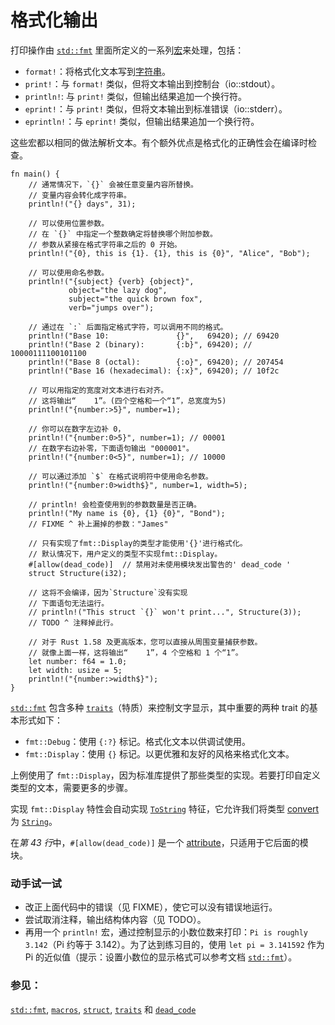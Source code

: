 # 格式化输出

打印操作由 [`std::fmt`][fmt] 里面所定义的一系列[宏][macros]来处理，包括：

- `format!`：将格式化文本写到[字符串][string]。
- `print!`：与 `format!` 类似，但将文本输出到控制台（io::stdout）。
- `println!`: 与 `print!` 类似，但输出结果追加一个换行符。
- `eprint!`：与 `print!` 类似，但将文本输出到标准错误（io::stderr）。
- `eprintln!`：与 `eprint!` 类似，但输出结果追加一个换行符。

这些宏都以相同的做法解析文本。有个额外优点是格式化的正确性会在编译时检查。

```rust,editable,ignore,mdbook-runnable
fn main() {
    // 通常情况下，`{}` 会被任意变量内容所替换。
    // 变量内容会转化成字符串。
    println!("{} days", 31);

    // 可以使用位置参数。
    // 在 `{}` 中指定一个整数确定将替换哪个附加参数。
    // 参数从紧接在格式字符串之后的 0 开始。
    println!("{0}, this is {1}. {1}, this is {0}", "Alice", "Bob");

    // 可以使用命名参数。
    println!("{subject} {verb} {object}",
             object="the lazy dog",
             subject="the quick brown fox",
             verb="jumps over");

    // 通过在 `:` 后面指定格式字符，可以调用不同的格式。
    println!("Base 10:               {}",   69420); // 69420
    println!("Base 2 (binary):       {:b}", 69420); // 10000111100101100
    println!("Base 8 (octal):        {:o}", 69420); // 207454
    println!("Base 16 (hexadecimal): {:x}", 69420); // 10f2c

    // 可以用指定的宽度对文本进行右对齐。
    // 这将输出“    1”。(四个空格和一个“1”，总宽度为5)
    println!("{number:>5}", number=1);

    // 你可以在数字左边补 0，
    println!("{number:0>5}", number=1); // 00001
    // 在数字右边补零，下面语句输出 "000001"。
    println!("{number:0<5}", number=1); // 10000

    // 可以通过添加 `$` 在格式说明符中使用命名参数。
    println!("{number:0>width$}", number=1, width=5);

    // println! 会检查使用到的参数数量是否正确。
    println!("My name is {0}, {1} {0}", "Bond");
    // FIXME ^ 补上漏掉的参数："James"

    // 只有实现了fmt::Display的类型才能使用'{}'进行格式化。
    // 默认情况下，用户定义的类型不实现fmt::Display。
    #[allow(dead_code)]  // 禁用对未使用模块发出警告的' dead_code '
    struct Structure(i32);

    // 这将不会编译，因为`Structure`没有实现
    // 下面语句无法运行。
    // println!("This struct `{}` won't print...", Structure(3));
    // TODO ^ 注释掉此行。

    // 对于 Rust 1.58 及更高版本，您可以直接从周围变量捕获参数。
    // 就像上面一样，这将输出“    1”，4 个空格和 1 个“1”。
    let number: f64 = 1.0;
    let width: usize = 5;
    println!("{number:>width$}");
}
```

[`std::fmt`][fmt] 包含多种 [`traits`][traits]（特质）来控制文字显示，其中重要的两种 trait 的基本形式如下：

- `fmt::Debug`：使用 `{:?}` 标记。格式化文本以供调试使用。
- `fmt::Display`：使用 `{}` 标记。以更优雅和友好的风格来格式化文本。

上例使用了 `fmt::Display`，因为标准库提供了那些类型的实现。若要打印自定义类型的文本，需要更多的步骤。

实现 `fmt::Display` 特性会自动实现 [`ToString`] 特征，它允许我们将类型 [convert] 为 [`String`][string]。

在*第 43 行*中，`#[allow(dead_code)]` 是一个 [attribute]，只适用于它后面的模块。

### 动手试一试

- 改正上面代码中的错误（见 FIXME），使它可以没有错误地运行。
- 尝试取消注释，输出结构体内容（见 TODO）。
- 再用一个 `println!` 宏，通过控制显示的小数位数来打印：`Pi is roughly 3.142`（Pi 约等于 3.142）。为了达到练习目的，使用 `let pi = 3.141592` 作为 Pi 的近似值（提示：设置小数位的显示格式可以参考文档 [`std::fmt`][fmt]）。

### 参见：

[`std::fmt`][fmt], [`macros`][macros], [`struct`][structs], [`traits`][traits] 和 [`dead_code`][dead_code]

[fmt]: https://rustwiki.org/zh-CN/std/fmt/
[macros]: ../macros.md
[string]: ../std/str.md
[structs]: ../custom_types/structs.md
[traits]: ../trait.md
[`ToString`]: https://doc.rust-lang.org/std/string/trait.ToString.html
[convert]: ../conversion/string.md
[attribute]: ../attribute.md
[dead_code]: ../attribute/unused.md
